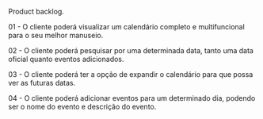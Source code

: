 Product backlog.

01 - O cliente poderá visualizar um calendário completo e multifuncional para o seu melhor manuseio.

02 - O cliente poderá pesquisar por uma determinada data, tanto uma data oficial quanto eventos adicionados.

03 - O cliente poderá ter a opção de expandir o calendário para que possa ver as futuras datas.

04 - O cliente poderá adicionar eventos para um determinado dia, podendo ser o nome do evento e descrição do evento.
